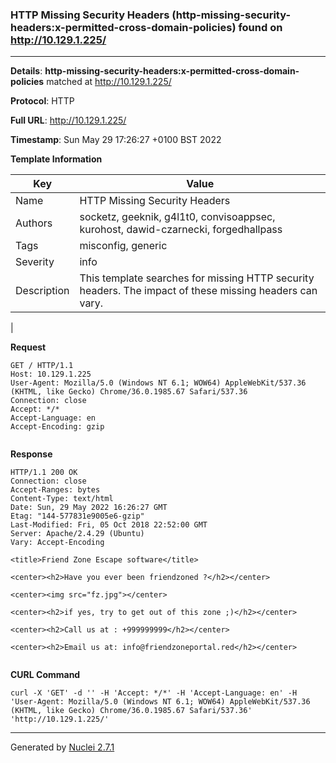 ### HTTP Missing Security Headers (http-missing-security-headers:x-permitted-cross-domain-policies) found on http://10.129.1.225/
---
**Details**: **http-missing-security-headers:x-permitted-cross-domain-policies**  matched at http://10.129.1.225/

**Protocol**: HTTP

**Full URL**: http://10.129.1.225/

**Timestamp**: Sun May 29 17:26:27 +0100 BST 2022

**Template Information**

| Key | Value |
|---|---|
| Name | HTTP Missing Security Headers |
| Authors | socketz, geeknik, g4l1t0, convisoappsec, kurohost, dawid-czarnecki, forgedhallpass |
| Tags | misconfig, generic |
| Severity | info |
| Description | This template searches for missing HTTP security headers. The impact of these missing headers can vary.
 |

**Request**
```http
GET / HTTP/1.1
Host: 10.129.1.225
User-Agent: Mozilla/5.0 (Windows NT 6.1; WOW64) AppleWebKit/537.36 (KHTML, like Gecko) Chrome/36.0.1985.67 Safari/537.36
Connection: close
Accept: */*
Accept-Language: en
Accept-Encoding: gzip


```

**Response**
```http
HTTP/1.1 200 OK
Connection: close
Accept-Ranges: bytes
Content-Type: text/html
Date: Sun, 29 May 2022 16:26:27 GMT
Etag: "144-577831e9005e6-gzip"
Last-Modified: Fri, 05 Oct 2018 22:52:00 GMT
Server: Apache/2.4.29 (Ubuntu)
Vary: Accept-Encoding

<title>Friend Zone Escape software</title>

<center><h2>Have you ever been friendzoned ?</h2></center>

<center><img src="fz.jpg"></center>

<center><h2>if yes, try to get out of this zone ;)</h2></center>

<center><h2>Call us at : +999999999</h2></center>

<center><h2>Email us at: info@friendzoneportal.red</h2></center>


```


**CURL Command**
```
curl -X 'GET' -d '' -H 'Accept: */*' -H 'Accept-Language: en' -H 'User-Agent: Mozilla/5.0 (Windows NT 6.1; WOW64) AppleWebKit/537.36 (KHTML, like Gecko) Chrome/36.0.1985.67 Safari/537.36' 'http://10.129.1.225/'
```
---
Generated by [Nuclei 2.7.1](https://github.com/projectdiscovery/nuclei)
